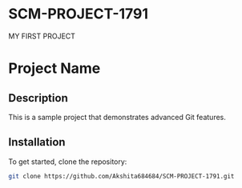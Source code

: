 # SCM-PROJECT-1791
MY FIRST PROJECT 

# Project Name

## Description
This is a sample project that demonstrates advanced Git features.

## Installation
To get started, clone the repository:
```bash
git clone https://github.com/Akshita684684/SCM-PROJECT-1791.git

